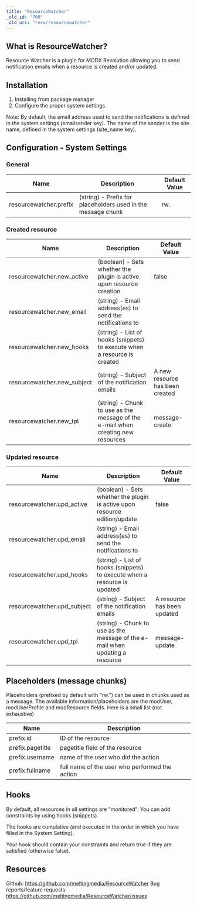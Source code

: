 ```yaml
---
title: "ResourceWatcher"
_old_id: "700"
_old_uri: "revo/resourcewatcher"
---
```


## What is ResourceWatcher?

Resource Watcher is a plugin for MODX Revolution allowing you to send notification emails when a resource is created and/or updated.

## Installation

1. Installing from package manager
2. Configure the proper system settings

Note: By default, the email address used to send the notifications is defined in the system settings (emailsender key). The name of the sender is the site name, defined in the system settings (site\_name key).

## Configuration - System Settings

### General

| Name                   | Description                                                  | Default Value |
| ---------------------- | ------------------------------------------------------------ | ------------- |
| resourcewatcher.prefix | (string) - Prefix for placeholders used in the message chunk | rw.           |

### Created resource

| Name                         | Description                                                                      | Default Value                   |
| ---------------------------- | -------------------------------------------------------------------------------- | ------------------------------- |
| resourcewatcher.new\_active  | (boolean) - Sets whether the plugin is active upon resource creation             | false                           |
| resourcewatcher.new\_email   | (string) - Email address(es) to send the notifications to                        |                                 |
| resourcewatcher.new\_hooks   | (string) - List of hooks (snippets) to execute when a resource is created        |                                 |
| resourcewatcher.new\_subject | (string) - Subject of the notification emails                                    | A new resource has been created |
| resourcewatcher.new\_tpl     | (string) - Chunk to use as the message of the e-mail when creating new resources | message-create                  |

### Updated resource

| Name                         | Description                                                                   | Default Value               |
| ---------------------------- | ----------------------------------------------------------------------------- | --------------------------- |
| resourcewatcher.upd\_active  | (boolean) - Sets whether the plugin is active upon resource edition/update    | false                       |
| resourcewatcher.upd\_email   | (string) - Email address(es) to send the notifications to                     |                             |
| resourcewatcher.upd\_hooks   | (string) - List of hooks (snippets) to execute when a resource is updated     |                             |
| resourcewatcher.upd\_subject | (string) - Subject of the notification emails                                 | A resource has been updated |
| resourcewatcher.upd\_tpl     | (string) - Chunk to use as the message of the e-mail when updating a resource | message-update              |

## Placeholders (message chunks)

Placeholders (prefixed by default with "rw.") can be used in chunks used as a message. The available information/placeholders are the modUser, modUserProfile and modResource fields. Here is a small list (not exhaustive)

| Name             | Description                                    |
| ---------------- | ---------------------------------------------- |
| prefix.id        | ID of the resource                             |
| prefix.pagetitle | pagetitle field of the resource                |
| prefix.username  | name of the user who did the action            |
| prefix.fullname  | full name of the user who performed the action |

## Hooks

By default, all resources in all settings are "monitored". You can add constraints by using hooks (snippets).

The hooks are cumulative (and executed in the order in which you have filled in the System Setting).

Your hook should contain your constraints and return true if they are satisfied (otherwise false).

## Resources

Github: <https://github.com/meltingmedia/ResourceWatcher>
Bug reports/feature requests: <https://github.com/meltingmedia/ResourceWatcher/issues>